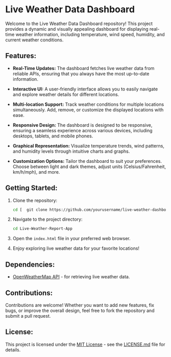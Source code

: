 # Live Weather Data Dashboard

Welcome to the Live Weather Data Dashboard repository! This project provides a dynamic and visually appealing dashboard for displaying real-time weather information, including temperature, wind speed, humidity, and current weather conditions.

## Features:

- **Real-Time Updates:** The dashboard fetches live weather data from reliable APIs, ensuring that you always have the most up-to-date information.

- **Interactive UI:** A user-friendly interface allows you to easily navigate and explore weather details for different locations.

- **Multi-location Support:** Track weather conditions for multiple locations simultaneously. Add, remove, or customize the displayed locations with ease.

- **Responsive Design:** The dashboard is designed to be responsive, ensuring a seamless experience across various devices, including desktops, tablets, and mobile phones.

- **Graphical Representation:** Visualize temperature trends, wind patterns, and humidity levels through intuitive charts and graphs.

- **Customization Options:** Tailor the dashboard to suit your preferences. Choose between light and dark themes, adjust units (Celsius/Fahrenheit, km/h/mph), and more.

## Getting Started:

1. Clone the repository:
   ```bash
   cd [  git clone https://github.com/yourusername/live-weather-dashboard.git](https://github.com/aksharbisht2002/Live-Weather-Report-App)
   ```


2. Navigate to the project directory:
   ```bash
   cd Live-Weather-Report-App
   ```

3. Open the `index.html` file in your preferred web browser.

4. Enjoy exploring live weather data for your favorite locations!

## Dependencies:


- [OpenWeatherMap API](https://openweathermap.org/api) - for retrieving live weather data.

## Contributions:

Contributions are welcome! Whether you want to add new features, fix bugs, or improve the overall design, feel free to fork the repository and submit a pull request.


## License:

This project is licensed under the [MIT License](LICENSE.md) - see the [LICENSE.md](LICENSE.md) file for details.
